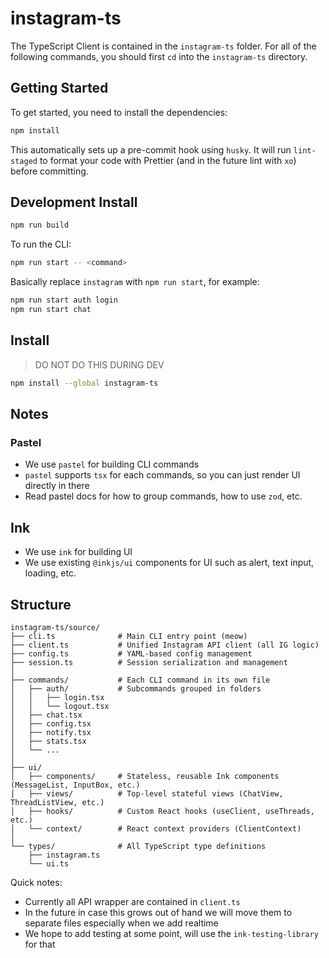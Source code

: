 # instagram-ts

The TypeScript Client is contained in the `instagram-ts` folder. For all of the following commands, you should first `cd` into the `instagram-ts` directory.

## Getting Started

To get started, you need to install the dependencies:

```bash
npm install
```

This automatically sets up a pre-commit hook using `husky`. It will run `lint-staged` to format your code with Prettier (and in the future lint with `xo`) before committing.

## Development Install

```bash
npm run build
```

To run the CLI:

```bash
npm run start -- <command>
```

Basically replace `instagram` with `npm run start`, for example:

```bash
npm run start auth login
npm run start chat
```

## Install

> DO NOT DO THIS DURING DEV

```bash
npm install --global instagram-ts
```

## Notes

### Pastel

- We use `pastel` for building CLI commands
- `pastel` supports `tsx` for each commands, so you can just render UI directly in there
- Read pastel docs for how to group commands, how to use `zod`, etc.

## Ink

- We use `ink` for building UI
- We use existing `@inkjs/ui` components for UI such as alert, text input, loading, etc.

## Structure

```plaintext
instagram-ts/source/
├── cli.ts              # Main CLI entry point (meow)
├── client.ts           # Unified Instagram API client (all IG logic)
├── config.ts           # YAML-based config management
├── session.ts          # Session serialization and management
│
├── commands/           # Each CLI command in its own file
│   ├── auth/           # Subcommands grouped in folders
│   │   ├── login.tsx
│   │   └── logout.tsx
│   ├── chat.tsx
│   ├── config.tsx
│   ├── notify.tsx
│   ├── stats.tsx
│   └── ...
│
├── ui/
│   ├── components/     # Stateless, reusable Ink components (MessageList, InputBox, etc.)
│   ├── views/          # Top-level stateful views (ChatView, ThreadListView, etc.)
│   ├── hooks/          # Custom React hooks (useClient, useThreads, etc.)
│   └── context/        # React context providers (ClientContext)
│
└── types/              # All TypeScript type definitions
    ├── instagram.ts
    └── ui.ts
```

Quick notes:

- Currently all API wrapper are contained in `client.ts`
- In the future in case this grows out of hand we will move them to separate files especially when we add realtime
- We hope to add testing at some point, will use the `ink-testing-library` for that

